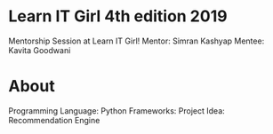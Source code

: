 # Learn IT Girl 4th edition 2019 
Mentorship Session at Learn IT Girl!
Mentor: Simran Kashyap 
Mentee: Kavita Goodwani 

# About
Programming Language: Python
Frameworks: 
Project Idea: Recommendation Engine
